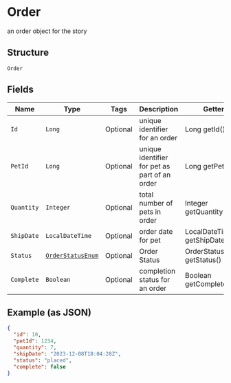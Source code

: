 
# Order

an order object for the story

## Structure

`Order`

## Fields

| Name | Type | Tags | Description | Getter | Setter |
|  --- | --- | --- | --- | --- | --- |
| `Id` | `Long` | Optional | unique identifier for an order | Long getId() | setId(Long id) |
| `PetId` | `Long` | Optional | unique identifier for pet as part of an order | Long getPetId() | setPetId(Long petId) |
| `Quantity` | `Integer` | Optional | total number of pets in order | Integer getQuantity() | setQuantity(Integer quantity) |
| `ShipDate` | `LocalDateTime` | Optional | order date for pet | LocalDateTime getShipDate() | setShipDate(LocalDateTime shipDate) |
| `Status` | [`OrderStatusEnum`](../../doc/models/order-status-enum.md) | Optional | Order Status | OrderStatusEnum getStatus() | setStatus(OrderStatusEnum status) |
| `Complete` | `Boolean` | Optional | completion status for an order | Boolean getComplete() | setComplete(Boolean complete) |

## Example (as JSON)

```json
{
  "id": 10,
  "petId": 1234,
  "quantity": 7,
  "shipDate": "2023-12-08T18:04:28Z",
  "status": "placed",
  "complete": false
}
```

